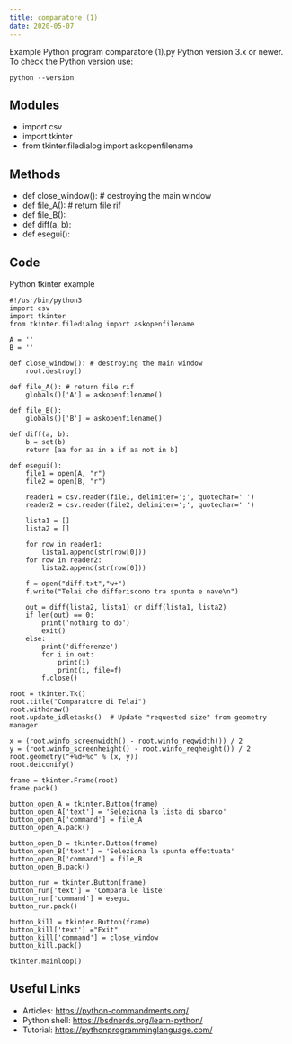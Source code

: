 ```yaml
---
title: comparatore (1)
date: 2020-05-07
---
```

Example Python program comparatore (1).py
Python version 3.x or newer.
To check the Python version use:

    python --version

## Modules

* import csv
* import tkinter
* from tkinter.filedialog import askopenfilename

## Methods

* def close_window(): # destroying the main window
* def file_A(): # return file rif
* def file_B():
* def diff(a, b):
* def esegui():

## Code

Python tkinter example

    #!/usr/bin/python3
    import csv
    import tkinter
    from tkinter.filedialog import askopenfilename
    
    A = ''
    B = ''
    
    def close_window(): # destroying the main window
        root.destroy() 
    		
    def file_A(): # return file rif
    	globals()['A'] = askopenfilename()
    
    def file_B():
    	globals()['B'] = askopenfilename()
    
    def diff(a, b):
        b = set(b)
        return [aa for aa in a if aa not in b]
    
    def esegui():
    	file1 = open(A, "r")
    	file2 = open(B, "r")
    
    	reader1 = csv.reader(file1, delimiter=';', quotechar=' ')
    	reader2 = csv.reader(file2, delimiter=';', quotechar=' ')
    
    	lista1 = []
    	lista2 = []
    
    	for row in reader1:
    	    lista1.append(str(row[0]))
    	for row in reader2:
    	    lista2.append(str(row[0]))
    
    	f = open("diff.txt","w+")
    	f.write("Telai che differiscono tra spunta e nave\n")
    	
    	out = diff(lista2, lista1) or diff(lista1, lista2)
    	if len(out) == 0:
    		print('nothing to do')
    		exit()
    	else:
    		print('differenze')
    		for i in out:
    			print(i)
    			print(i, file=f)
    		f.close()
    
    root = tkinter.Tk()
    root.title("Comparatore di Telai")
    root.withdraw()
    root.update_idletasks()  # Update "requested size" from geometry manager
    
    x = (root.winfo_screenwidth() - root.winfo_reqwidth()) / 2
    y = (root.winfo_screenheight() - root.winfo_reqheight()) / 2
    root.geometry("+%d+%d" % (x, y))
    root.deiconify()
    
    frame = tkinter.Frame(root)
    frame.pack()
    
    button_open_A = tkinter.Button(frame)
    button_open_A['text'] = 'Seleziona la lista di sbarco'
    button_open_A['command'] = file_A
    button_open_A.pack()
    
    button_open_B = tkinter.Button(frame)
    button_open_B['text'] = 'Seleziona la spunta effettuata'
    button_open_B['command'] = file_B
    button_open_B.pack()
    
    button_run = tkinter.Button(frame)
    button_run['text'] = 'Compara le liste'
    button_run['command'] = esegui
    button_run.pack()
    
    button_kill = tkinter.Button(frame)
    button_kill['text'] ="Exit"
    button_kill['command'] = close_window
    button_kill.pack()
    
    tkinter.mainloop()

## Useful Links

- Articles: https://python-commandments.org/
- Python shell: https://bsdnerds.org/learn-python/
- Tutorial: https://pythonprogramminglanguage.com/
